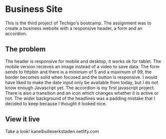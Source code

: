 # Business Site

This is the third project of Techigo's bootcamp. The assignment was to create a business website with a responsive header, a form and an accordion. 

## The problem
The header is responsive for mobile and desktop, it works ok for tablet. The mobile version recieves an image instead of a video to save data. 
The form sends to httpbin and there is a minimum of 5 and a maximum of 99, the border becomes solid when focused and the button is responsive.
I would have liked to make the date input only be available from today, but I do not know enough Javascript yet. 
The accordion is my first javascript project. There is also a transition and an icon which changes whether it is active or not. 
The wider background of the headlines was a padding mistake that I decided to keep because I thought it looked nice. 

## View it live
Take a look!
kanelbulleverkstaden.netlify.com
